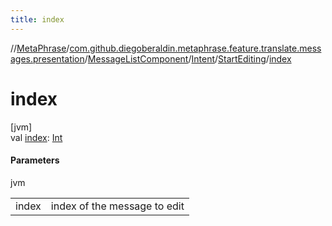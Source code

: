 ```yaml
---
title: index
---
```

//[MetaPhrase](../../../../../index.html)/[com.github.diegoberaldin.metaphrase.feature.translate.messages.presentation](../../../index.html)/[MessageListComponent](../../index.html)/[Intent](../index.html)/[StartEditing](index.html)/[index](--index--.html)



# index



[jvm]\
val [index](--index--.html): [Int](https://kotlinlang.org/api/latest/jvm/stdlib/kotlin/-int/index.html)



#### Parameters


jvm

| | |
|---|---|
| index | index of the message to edit |




